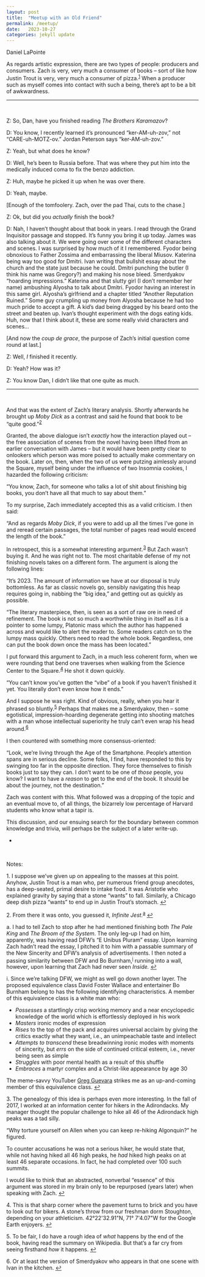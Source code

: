 ```yaml
---
layout: post
title:  "Meetup with an Old Friend"
permalink: /meetup/
date:   2023-10-27
categories: jekyll update
---
```


Daniel LaPointe

As regards artistic expression, there are two types of people: producers and consumers. Zach is very, very much a consumer of books – sort of like how Justin Trout is very, very much a consumer of pizza.<sup id="ref1"><a href="#note1">1</a></sup> When a producer such as myself comes into contact with such a being, there’s apt to be a bit of awkwardness.

---

&nbsp;

Z: So, Dan, have you finished reading *The Brothers Karamazov*?

D: You know, I recently learned it’s pronounced “ker-AM-uh-zov,” not “CARE-uh-MOTZ-ov.” Jordan Peterson says “ker-AM-uh-zov.”

Z: Yeah, but what does he know?

D: Well, he’s been to Russia before. That was where they put him into the medically induced coma to fix the benzo addiction.

Z: Huh, maybe he picked it up when he was over there.

D: Yeah, maybe.

[Enough of the tomfoolery. Zach, over the pad Thai, cuts to the chase.]

Z: Ok, but did you *actually* finish the book?

D: Nah, I haven’t thought about that book in years. I read through the Grand Inquisitor passage and stopped. It’s funny you bring it up today. James was also talking about it. We were going over some of the different characters and scenes. I was surprised by how much of it I remembered. Fyodor being obnoxious to Father Zossima and embarrassing the liberal Miusov. Katerina being way too good for Dmitri. Ivan writing that bullshit essay about the church and the state just because he could. Dmitri punching the butler (I think his name was Gregory?) and making his nose bleed. Smerdyakov “hoarding impressions.” Katerina and that slutty girl (I don’t remember her name) ambushing Alyosha to talk about Dmitri. Fyodor having an interest in this same girl. Alyosha’s girlfriend and a chapter titled “Another Reputation Ruined.” Some guy crumpling up money from Alyosha because he had too much pride to accept a gift. A kid’s dad being dragged by his beard onto the street and beaten up. Ivan’s thought experiment with the dogs eating kids. Huh, now that I think about it, these are some really vivid characters and scenes…

[And now the *coup de grace*, the purpose of Zach’s initial question come round at last.]

Z: Well, *I* finished it recently.

D: Yeah? How was it?

Z: You know Dan, I didn’t like that one quite as much.

---

&nbsp;

And that was the extent of Zach’s literary analysis. Shortly afterwards he brought up *Moby Dick* as a contrast and said he found that book to be “quite good.”<sup id="ref2"><a href="#note2">2</a></sup>

Granted, the above dialogue isn’t *exactly* how the interaction played out – the free association of scenes from the novel having been lifted from an earlier conversation with James – but it would have been pretty clear to onlookers which person was more poised to actually make commentary on the book. Later on, then, when the two of us were putzing aimlessly around the Square, myself being under the influence of two Insomnia cookies, I hazarded the following criticism:

“You know, Zach, for someone who talks a lot of shit about finishing big books, you don’t have all that much to say about them.”

To my surprise, Zach immediately accepted this as a valid criticism. I then said:

“And as regards *Moby Dick*, if you were to add up all the times I’ve gone in and reread certain passages, the total number of pages read would exceed the length of the book.”

In retrospect, this is a somewhat interesting argument.<sup id="ref3"><a href="#note3">3</a></sup> But Zach wasn’t buying it. And he was right not to. The most charitable defense of my not finishing novels takes on a different form. The argument is along the following lines:

“It’s 2023. The amount of information we have at our disposal is truly bottomless. As far as classic novels go, sensibly navigating this heap requires going in, nabbing the “big idea,” and getting out as quickly as possible.

“The literary masterpiece, then, is seen as a sort of raw ore in need of refinement. The book is not so much a worthwhile thing in itself as it is a pointer to some lumpy, Platonic mass which the author has happened across and would like to alert the reader to. Some readers catch on to the lumpy mass quickly. Others need to read the whole book. Regardless, one can put the book down once the mass has been located.”

I put forward this argument to Zach, in a much less coherent form, when we were rounding that bend one traverses when walking from the Science Center to the Square.<sup id="ref4"><a href="#note4">4</a></sup> He shot it down quickly.

“You can’t know you’ve gotten the “vibe” of a book if you haven’t finished it yet. You literally don’t even know how it ends.”

And I suppose he was right. Kind of obvious, really, when you hear it phrased so bluntly.<sup id="ref5"><a href="#note5">5</a></sup> Perhaps that makes me a Smerdyakov, then – some egotistical, impression-hoarding degenerate getting into shooting matches with a man whose intellectual superiority he truly can’t even wrap his head around.<sup id="ref6"><a href="#note6">6</a></sup>

I then countered with something more consensus-oriented:

“Look, we’re living through the Age of the Smartphone. People’s attention spans are in serious decline. Some folks, I find, have responded to this by swinging too far in the opposite direction. They force themselves to finish books just to say they can. I don’t want to be one of *those* people, you know? I want to have a *reason* to get to the end of the book. It should be about the journey, not the destination.”

Zach was content with this. What followed was a dropping of the topic and an eventual move to, of all things, the bizarrely low percentage of Harvard students who know what a tapir is.

This discussion, and our ensuing search for the boundary between common knowledge and trivia, will perhaps be the subject of a later write-up.

-

&nbsp;

Notes:

<p id="note1">1. I suppose we’ve given up on appealing to the masses at this point. Anyhow, Justin Trout is a man who, per numerous friend group anecdotes, has a deep-seated, primal desire to intake food. It was Aristotle who explained gravity by saying that a stone “wants” to fall. Similarly, a Chicago deep dish pizza “wants” to end up in Justin Trout’s stomach. <a href="#ref1">↩</a></p> 

<p id="note2">2. From there it was onto, you guessed it, <i>Infinite Jest.</i><sup id="reff1"><a href="#notee1">a</a></sup> <a href="#ref2">↩</a></p> 

<p id="notee1">a. I had to tell Zach to stop after he had mentioned finishing both <i>The Pale King</i> and <i>The Broom of the System</i>. The only leg-up I had on him, apparently, was having read DFW’s “E Unibus Pluram” essay. Upon learning Zach hadn’t read the essay, I pitched it to him with a passable summary of the New Sincerity and DFW’s analysis of advertisements. I then noted a passing similarity between DFW and Bo Burnham,<sup id="refff1"><a href="#noteee1">i</a></sup> running into a wall, however, upon learning that Zach had never seen <i>Inside.</i> <a href="#reff1">↩</a></p> 

<p id="noteee1">i. Since we’re talking DFW, we might as well go down another layer. The proposed equivalence class David Foster Wallace and entertainer Bo Burnham belong to has the following identifying characteristics. A member of this equivalence class is a white man who:

<ul>
  <li><i>Possesses</i> a startlingly crisp working memory and a near encyclopedic knowledge of the world which is effortlessly deployed in his work</li>
  <li><i>Masters</i> ironic modes of expression</li>
  <li><i>Rises</i> to the top of the pack and acquires universal acclaim by giving the critics exactly what they want, i.e., an unimpeachable taste and intellect</li>
  <li><i>Attempts to transcend</i> these breadwinning ironic modes with moments of sincerity, but <i>errs</i> on the side of continued critical esteem, i.e., never being seen as simple</li>
  <li><i>Struggles</i> with poor mental health as a result of this shuffle</li>
  <li><i>Embraces</i> a martyr complex and a Christ-like appearance by age 30</li>
</ul>

The meme-savvy YouTuber <a href="https://www.youtube.com/@jREG">Greg Guevara</a> strikes me as an up-and-coming member of this equivalence class. <a href="#refff1">↩</a></p>

<p id="note3">3. The genealogy of this idea is perhaps even more interesting. In the fall of 2017, I worked at an information center for hikers in the Adirondacks. My manager thought the popular challenge to hike all 46 of the Adirondack high peaks was a tad silly.

“Why torture yourself on Allen when you can keep re-hiking Algonquin?” he figured.

To counter accusations he was not a serious hiker, he would state that, while not having hiked all 46 high peaks, he <i>had</i> hiked high peaks on at least 46 separate occasions. In fact, he had completed over 100 such summits.

I would like to think that an abstracted, nonverbal “essence” of this argument was stored in my brain only to be repurposed (years later) when speaking with Zach. <a href="#ref3">↩</a></p>

<p id="note4">4. This is that sharp corner where the pavement turns to brick and you have to look out for bikers. A stone’s throw from our freshman dorm Stoughton, depending on your athleticism. 42°22'32.91"N, 71° 7'4.07"W for the Google Earth enjoyers. <a href="#ref4">↩</a></p>

<p id="note5">5. To be fair, I do have a rough idea of <i>what</i> happens by the end of the book, having read the summary on Wikipedia. But that’s a far cry from seeing firsthand <i>how</i> it happens. <a href="#ref5">↩</a></p>

<p id="note6">6. Or at least the version of Smerdyakov who appears in that one scene with Ivan in the kitchen. <a href="#ref6">↩</a></p>

